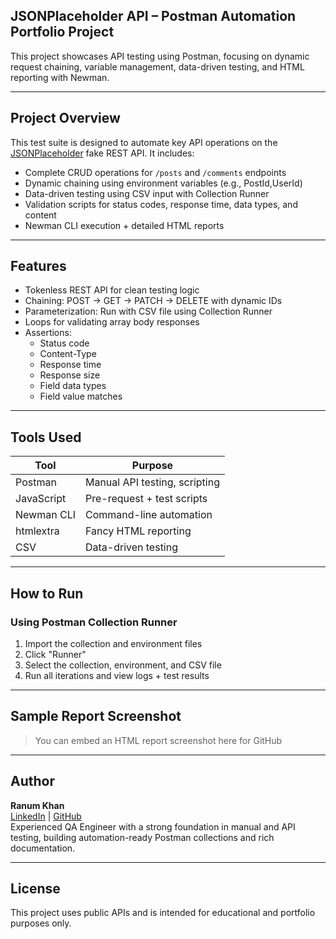 
## JSONPlaceholder API – Postman Automation Portfolio Project

This project showcases API testing using Postman, focusing on dynamic request chaining, variable management, data-driven testing, and HTML reporting with Newman.

---

## Project Overview

This test suite is designed to automate key API operations on the [JSONPlaceholder](https://jsonplaceholder.typicode.com/) fake REST API. It includes:

- Complete CRUD operations for `/posts` and `/comments` endpoints
- Dynamic chaining using environment variables (e.g., PostId,UserId)
- Data-driven testing using CSV input with Collection Runner
- Validation scripts for status codes, response time, data types, and content
- Newman CLI execution + detailed HTML reports

---

##  Features

-  Tokenless REST API for clean testing logic
-  Chaining: POST → GET → PATCH → DELETE with dynamic IDs
-  Parameterization: Run with CSV file using Collection Runner
-  Loops for validating array body responses
- Assertions:
  - Status code
  - Content-Type
  - Response time
  - Response size
  - Field data types
  - Field value matches

---

## Tools Used

| Tool        | Purpose                      |
|-------------|------------------------------|
| Postman     | Manual API testing, scripting |
| JavaScript  | Pre-request + test scripts    |
| Newman CLI  | Command-line automation       |
| htmlextra   | Fancy HTML reporting          |
| CSV         | Data-driven testing           |

---

##  How to Run

###  Using Postman Collection Runner
1. Import the collection and environment files
2. Click "Runner"
3. Select the collection, environment, and CSV file
4. Run all iterations and view logs + test results

---

##  Sample Report Screenshot

> You can embed an HTML report screenshot here for GitHub

---

##  Author

**Ranum Khan**  
[LinkedIn](https://linkedin.com/in/ranum-khan-qaengineer) | [GitHub](https://github.com/Ranumkhan123)  
Experienced QA Engineer with a strong foundation in manual and API testing, building automation-ready Postman collections and rich documentation.

---

##  License

This project uses public APIs and is intended for educational and portfolio purposes only.
